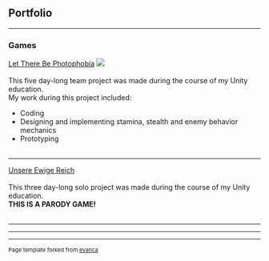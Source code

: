 ## Portfolio

---

### Games

[Let There Be Photophobia](https://callmetoots.itch.io/let-there-be-photophobia)
<img src="https://img.itch.zone/aW1nLzc2NTQ3NTEucG5n/original/B%2FV6Le.png?raw=true"/>
<br><br>This five day-long team project was made during the course of my Unity education.<br>My work during this project included:
- Coding
- Designing and implementing stamina, stealth and enemy behavior mechanics
- Prototyping<br><br>

---

[Unsere Ewige Reich](https://marxshady.itch.io/unsere-ewige-reich)
<br><br>This three day-long solo project was made during the course of my Unity education.<br><b>THIS IS A PARODY GAME!</b><br><br>

---

<!--
### Category Name 2

- [Project 1 Title](http://example.com/)
- [Project 2 Title](http://example.com/)
- [Project 3 Title](http://example.com/)
- [Project 4 Title](http://example.com/)
- [Project 5 Title](http://example.com/)
-->
---




---
<p style="font-size:11px">Page template forked from <a href="https://github.com/evanca/quick-portfolio">evanca</a></p>
<!-- Remove above link if you don't want to attibute -->
